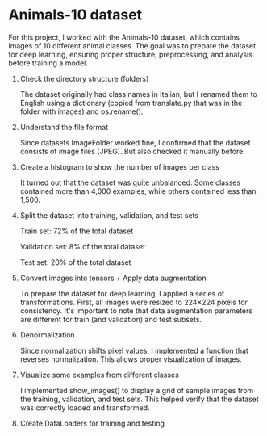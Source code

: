 # Animals-10 dataset
For this project, I worked with the Animals-10 dataset, which contains images of 10 different animal classes. The goal was to prepare the dataset for deep learning, ensuring proper structure, preprocessing, and analysis before training a model.

1. Check the directory structure (folders)
   
   The dataset originally had class names in Italian, but I renamed them to English using a dictionary (copied from translate.py that was in the folder with images) and os.rename().
2. Understand the file format
   
   Since datasets.ImageFolder worked fine, I confirmed that the dataset consists of image files (JPEG). But also checked it manually before.
3. Create a histogram to show the number of images per class
   
   It turned out that the dataset was quite unbalanced. Some classes contained more than 4,000 examples, while others contained less than 1,500.
4. Split the dataset into training, validation, and test sets
   
   Train set: 72% of the total dataset
   
   Validation set: 8% of the total dataset
  
   Test set: 20% of the total dataset
  
7. Convert images into tensors + Apply data augmentation
   
   To prepare the dataset for deep learning, I applied a series of transformations. First, all images were resized to 224×224 pixels for consistency. It's important to note that data augmentation parameters are different for train (and validation) and test subsets.
8. Denormalization
    
   Since normalization shifts pixel values, I implemented a function that reverses normalization. This allows proper visualization of images.
9. Visualize some examples from different classes
    
   I implemented show_images() to display a grid of sample images from the training, validation, and test sets. This helped verify that the dataset was correctly loaded and transformed.
10. Create DataLoaders for training and testing
